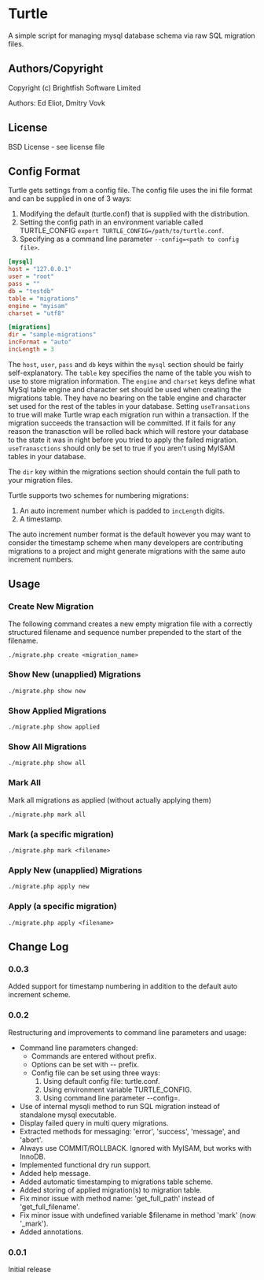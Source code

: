 # Turtle

A simple script for managing mysql database schema via raw SQL migration files.

## Authors/Copyright

Copyright (c) Brightfish Software Limited

Authors: Ed Eliot, Dmitry Vovk

## License

BSD License - see license file

## Config Format

Turtle gets settings from a config file. The config file uses the ini file format and can be supplied in one of 3 ways:

1. Modifying the default (turtle.conf) that is supplied with the distribution.
2. Setting the config path in an environment variable called TURTLE_CONFIG `export TURTLE_CONFIG=/path/to/turtle.conf`.
3. Specifying as a command line parameter `--config=<path to config file>`.

```ini
[mysql]
host = "127.0.0.1"
user = "root"
pass = ""
db = "testdb"
table = "migrations"
engine = "myisam"
charset = "utf8"

[migrations]
dir = "sample-migrations"
incFormat = "auto"
incLength = 3
```

The `host`, `user`, `pass` and `db` keys within the `mysql` section should be fairly self-explanatory. The `table` key specifies the name of the table you wish to use to store migration information. The `engine` and `charset` keys define what MySql table engine and character set should be used when creating the migrations table. They have no bearing on the table engine and character set used for the rest of the tables in your database. Setting `useTransations` to true will make Turtle wrap each migration run within a transaction. If the migration succeeds the transaction will be committed. If it fails for any reason the tranasction will be rolled back which will restore your database to the state it was in right before you tried to apply the failed migration. `useTranasctions` should only be set to true if you aren't using MyISAM tables in your database.

The `dir` key within the migrations section should contain the full path to your migration files.

Turtle supports two schemes for numbering migrations:

1. An auto increment number which is padded to `incLength` digits.
2. A timestamp.

The auto increment number format is the default however you may want to consider the timestamp scheme when many developers are contributing migrations to a project and might generate migrations with the same auto increment numbers.

## Usage

### Create New Migration

The following command creates a new empty migration file with a correctly structured filename and sequence number prepended to the start of the filename.

    ./migrate.php create <migration_name>

### Show New (unapplied) Migrations

    ./migrate.php show new

### Show Applied Migrations

    ./migrate.php show applied

### Show All Migrations

    ./migrate.php show all

### Mark All

Mark all migrations as applied (without actually applying them)

    ./migrate.php mark all

### Mark (a specific migration)

    ./migrate.php mark <filename>

### Apply New (unapplied) Migrations

    ./migrate.php apply new

### Apply (a specific migration)

    ./migrate.php apply <filename>

## Change Log

### 0.0.3

Added support for timestamp numbering in addition to the default auto increment scheme.

### 0.0.2

Restructuring and improvements to command line parameters and usage:

* Command line parameters changed:
   - Commands are entered without prefix.
   - Options can be set with -- prefix.
   - Config file can be set using three ways:
      1. Using default config file: turtle.conf.
      2. Using environment variable TURTLE_CONFIG.
      3. Using command line parameter --config=<filename>.
* Use of internal mysqli method to run SQL migration instead of standalone mysql executable.
* Display failed query in multi query migrations.
* Extracted methods for messaging: 'error', 'success', 'message', and 'abort'.
* Always use COMMIT/ROLLBACK. Ignored with MyISAM, but works with InnoDB.
* Implemented functional dry run support.
* Added help message.
* Added automatic timestamping to migrations table scheme.
* Added storing of applied migration(s) to migration table.
* Fix minor issue with method name: 'get_full_path' instead of 'get_full_filename'.
* Fix minor issue with undefined variable $filename in method 'mark' (now '_mark').
* Added annotations.

### 0.0.1

Initial release
